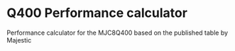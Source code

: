 # Q400 Performance calculator
Performance calculator for the MJC8Q400 based on the published table by Majestic
